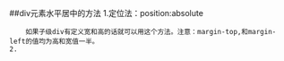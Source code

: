 ##div元素水平居中的方法
    1.定位法：position:absolute

        如果子级div有定义宽和高的话就可以用这个方法。注意：margin-top,和margin-left的值均为高和宽值一半。
    2. 
    
      

